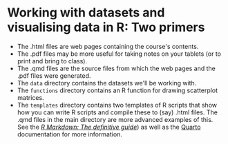 # Working with datasets and visualising data in R: Two primers

* The .html files are web pages containing the course's contents.
* The .pdf files may be more useful for taking notes on your tablets (or to print and bring to class).
* The .qmd files are the source files from which the web pages and the .pdf files were generated.
* The `data` directory contains the datasets we'll be working with.
* The `functions` directory contains an R function for drawing scatterplot matrices.
* The `templates` directory contains two templates of R scripts that show how you can write R scripts and compile these to (say) .html files. The .qmd files in the main directory are more advanced examples of this. See the [_R Markdown: The definitive guide_](https://bookdown.org/yihui/rmarkdown/)) as well as the [Quarto](https://quarto.org/docs/guide/) documentation for more information.
